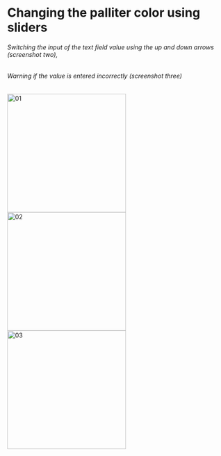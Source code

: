 # Changing the palliter color using sliders

###### Switching the input of the text field value using the up and down arrows (screenshot two), 
###### Warning if the value is entered incorrectly (screenshot three)
<img width="273" alt="01" src="https://github.com/Quality1Corp/Colorized-SwiftUI/assets/123081743/45f3cf4c-fb9d-4366-9968-5a2c8740d31f">

<img width="273" alt="02" src="https://github.com/Quality1Corp/Colorized-SwiftUI/assets/123081743/b536f556-b097-42ad-9eaa-8b710f28649d">

<img width="273" alt="03" src="https://github.com/Quality1Corp/Colorized-SwiftUI/assets/123081743/b27fa707-4b77-4ac0-8cfa-ad266127322d">
